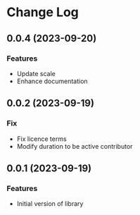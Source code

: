 # Change Log

## 0.0.4 (2023-09-20)

### Features

- Update scale
- Enhance documentation

## 0.0.2 (2023-09-19)

### Fix

- Fix licence terms
- Modify duration to be active contributor

## 0.0.1 (2023-09-19)

### Features

- Initial version of library

